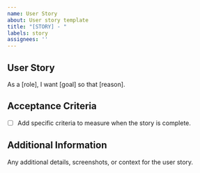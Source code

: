```yaml
---
name: User Story
about: User story template
title: "[STORY] - "
labels: story
assignees: ''
---
```

## User Story
As a [role], I want [goal] so that [reason].

## Acceptance Criteria
- [ ] Add specific criteria to measure when the story is complete.

## Additional Information
Any additional details, screenshots, or context for the user story.

